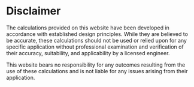 ---
---

# Disclaimer

The calculations provided on this website have been developed in accordance with established design principles. While they are believed to be accurate, these calculations should not be used or relied upon for any specific application without professional examination and verification of their accuracy, suitability, and applicability by a licensed engineer.

This website bears no responsibility for any outcomes resulting from the use of these calculations and is not liable for any issues arising from their application.